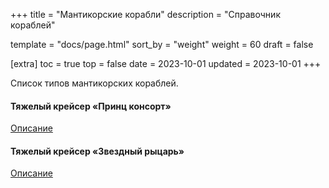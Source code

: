 +++
title = "Мантикорские корабли"
description = "Справочник кораблей"

template = "docs/page.html"
sort_by = "weight"
weight = 60
draft = false

[extra]
toc = true
top = false
date = 2023-10-01
updated = 2023-10-01
+++

Список типов мантикорских кораблей.

#### Тяжелый крейсер «Принц консорт»

<a href="../prince-consort.pdf">Описание</a>
 
#### Тяжелый крейсер «Звездный рыцарь»

<a href="../starknight.pdf">Описание</a>